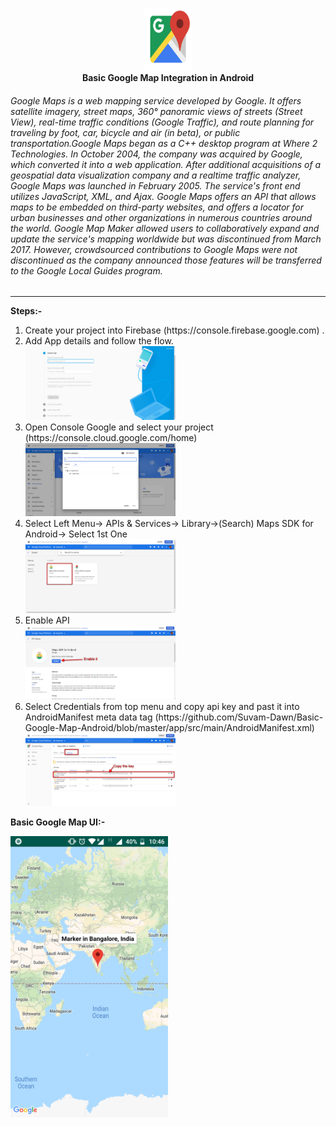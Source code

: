 
<p align="center">
  <img src="https://github.com/Suvam-Dawn/Basic-Google-Map-Android/blob/master/image/google-maps.png"width="15%;" height="100px;"/><br/>
   <b>Basic Google Map </h1>Integration in Android</b>
</p>
<h6>Google Maps is a web mapping service developed by Google. It offers satellite imagery, street maps, 360° panoramic views of streets (Street View), real-time traffic conditions (Google Traffic), and route planning for traveling by foot, car, bicycle and air (in beta), or public transportation.Google Maps began as a C++ desktop program at Where 2 Technologies. In October 2004, the company was acquired by Google, which converted it into a web application. After additional acquisitions of a geospatial data visualization company and a realtime traffic analyzer, Google Maps was launched in February 2005. The service's front end utilizes JavaScript, XML, and Ajax. Google Maps offers an API that allows maps to be embedded on third-party websites, and offers a locator for urban businesses and other organizations in numerous countries around the world. Google Map Maker allowed users to collaboratively expand and update the service's mapping worldwide but was discontinued from March 2017. However, crowdsourced contributions to Google Maps were not discontinued as the company announced those features will be transferred to the Google Local Guides program.</h6>
<hr>
<p><b> Steps:- </b></p>
<ol type="1">
  <li>Create your project into Firebase (https://console.firebase.google.com) .</li>
  <li>Add App details and follow the flow.</li>
  <img src="https://github.com/Suvam-Dawn/Basic-Google-Map-Android/blob/master/image/add%20app%20details.png" width="50%;" height="50%;"/>
  <li>Open Console Google and select your project (https://console.cloud.google.com/home)</b></li>
  <img src="https://github.com/Suvam-Dawn/Basic-Google-Map-Android/blob/master/image/Select%20Project%20From%20console%20Google.png"  width="50%;" height="50%;"/>
  <li>Select Left Menu-> APIs & Services-> Library->(Search) Maps SDK for Android-> Select 1st One</b></li>
  <img src="https://github.com/Suvam-Dawn/Basic-Google-Map-Android/blob/master/image/library%20select.png" width="50%;" height="50%;"/>
  <li>Enable API</b></li>
  <img src="https://github.com/Suvam-Dawn/Basic-Google-Map-Android/blob/master/image/library%20enable.png" width="50%;" height="50%;"/>
  <li>Select Credentials from top menu and copy api key and past it into AndroidManifest meta data tag (https://github.com/Suvam-Dawn/Basic-Google-Map-Android/blob/master/app/src/main/AndroidManifest.xml) </b></li>
  <img src="https://github.com/Suvam-Dawn/Basic-Google-Map-Android/blob/master/image/key%20copy.png" width="50%;" height="50%;"/>
</ol>
<p><b>Basic Google Map UI:- </b></p>
<img src="https://github.com/Suvam-Dawn/Basic-Google-Map-Android/blob/master/image/result.png" width="50%;" height="450px;"/><br/>
